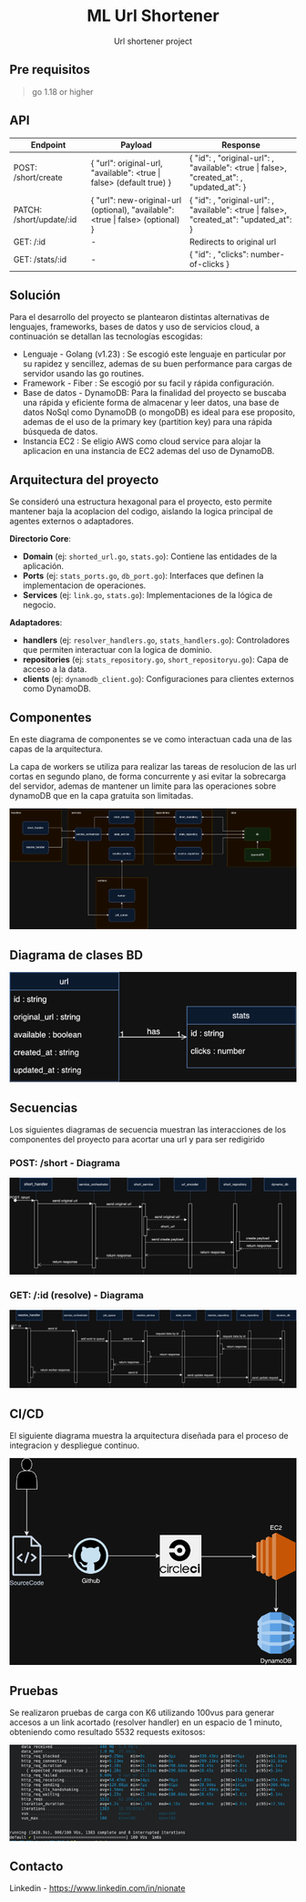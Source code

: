 <div align="center">
  <h1>ML Url Shortener</h1>
  <p>
    Url shortener project
  </p>
</div>

## Pre requisitos

> go 1.18 or higher

## API

| Endpoint                 | Payload                                                                         | Response                                                                                                                                                               |
| ------------------------ | ------------------------------------------------------------------------------- | ---------------------------------------------------------------------------------------------------------------------------------------------------------------------- |
| POST: /short/create      | { "url": original-url, "available": <true \| false> (default true) }            | { "id": <shorted-url-id>, "original-url": <original-url>, "available": <true \| false>, "created_at": <date-of-short-url-creation>, "updated_at": <last-update-date> } |
| PATCH: /short/update/:id | { "url": new-original-url (optional), "available": <true \| false> (optional) } | { "id": <shorted-url-id>, "original-url": <original-url>, "available": <true \| false>, "created_at": <date-of-short-url-creation> "updated_at": <last-update-date> }  |
| GET: /:id                | -                                                                               | Redirects to original url                                                                                                                                              |
| GET: /stats/:id          | -                                                                               | { "id": <shorted-url-id>, "clicks": number-of-clicks }                                                                                                                 |

## Solución

Para el desarrollo del proyecto se plantearon distintas alternativas de lenguajes, frameworks, bases de datos y uso de servicios cloud, a continuación se detallan las tecnologías escogidas:

- Lenguaje - Golang (v1.23) : Se escogió este lenguaje en particular por su rapidez y sencillez, ademas de su buen performance para cargas de servidor usando las go routines.
- Framework - Fiber : Se escogió por su facil y rápida configuración.
- Base de datos - DynamoDB: Para la finalidad del proyecto se buscaba una rápida y eficiente forma de almacenar y leer datos, una base de datos NoSql como DynamoDB (o mongoDB) es ideal para ese proposito, ademas de el uso de la primary key (partition key) para una rápida búsqueda de datos.
- Instancia EC2 : Se eligio AWS como cloud service para alojar la aplicacion en una instancia de EC2 ademas del uso de DynamoDB.

## Arquitectura del proyecto

Se consideró una estructura hexagonal para el proyecto, esto permite mantener baja la acoplacion del codigo, aislando la logica principal de agentes externos o adaptadores.

**Directorio Core**:

- **Domain** (ej: `shorted_url.go`, `stats.go`): Contiene las entidades de la aplicación.
- **Ports** (ej: `stats_ports.go`, `db_port.go`): Interfaces que definen la implementacion de operaciones.
- **Services** (ej: `link.go`, `stats.go`): Implementaciones de la lógica de negocio.

**Adaptadores**:

- **handlers** (ej: `resolver_handlers.go`, `stats_handlers.go`): Controladores que permiten interactuar con la logica de dominio.
- **repositories** (ej: `stats_repository.go`, `short_repositoryu.go`): Capa de acceso a la data.
- **clients** (ej: `dynamodb_client.go`): Configuraciones para clientes externos como DynamoDB.

## Componentes

En este diagrama de componentes se ve como interactuan cada una de las capas de la arquitectura.

La capa de workers se utiliza para realizar las tareas de resolucion de las url cortas en segundo plano, de forma concurrente y asi evitar la sobrecarga del servidor, ademas de mantener un limite para las operaciones sobre dynamoDB que en la capa gratuita son limitadas.

![Components Diagram](./assets/components.png)

## Diagrama de clases BD

![Components Diagram](./assets/tables.png)

## Secuencias

Los siguientes diagramas de secuencia muestran las interacciones de los componentes del proyecto para acortar una url y para ser redigirido

### POST: /short - Diagrama

![Components Diagram](./assets/sequence_diagram_short_url.png)

### GET: /:id (resolve) - Diagrama

![Components Diagram](./assets/sequence_diagram_resolve_url.png)

## CI/CD

El siguiente diagrama muestra la arquitectura diseñada para el proceso de integracion y despliegue continuo.

![Components Diagram](./assets/ci_cd_diagram.png)

## Pruebas

Se realizaron pruebas de carga con K6 utilizando 100vus para generar accesos a un link acortado (resolver handler) en un espacio de 1 minuto, obteniendo como resultado 5532 requests exitosos:

![Components Diagram](./assets/k6.png)

## Contacto

Linkedin - https://www.linkedin.com/in/nionate
